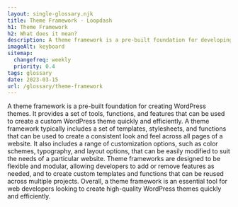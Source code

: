 ```yaml
--- 
layout: single-glossary.njk
title: Theme Framework - Loopdash
h1: Theme Framework
h2: What does it mean?
description: A theme framework is a pre-built foundation for developing custom WordPress themes with standardized code and functionality.
imageAlt: keyboard
sitemap:
  changefreq: weekly
  priority: 0.4
tags: glossary
date: 2023-03-15
url: /glossary/theme-framework
---
```


A theme framework is a pre-built foundation for creating WordPress themes. It provides a set of tools, functions, and features that can be used to create a custom WordPress theme quickly and efficiently. A theme framework typically includes a set of templates, stylesheets, and functions that can be used to create a consistent look and feel across all pages of a website. It also includes a range of customization options, such as color schemes, typography, and layout options, that can be easily modified to suit the needs of a particular website. Theme frameworks are designed to be flexible and modular, allowing developers to add or remove features as needed, and to create custom templates and functions that can be reused across multiple projects. Overall, a theme framework is an essential tool for web developers looking to create high-quality WordPress themes quickly and efficiently.
